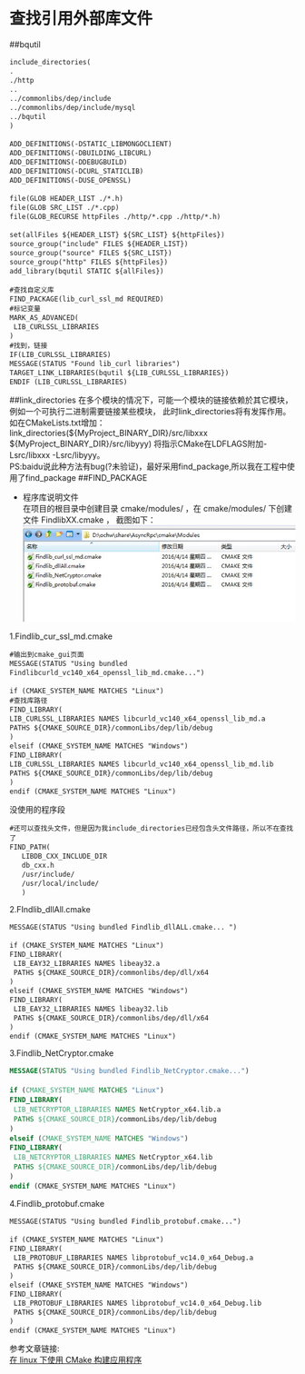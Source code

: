 # 查找引用外部库文件
##bqutil
```
include_directories(
. 
./http 
.. 
../commonlibs/dep/include
../commonlibs/dep/include/mysql
../bqutil
)

ADD_DEFINITIONS(-DSTATIC_LIBMONGOCLIENT)
ADD_DEFINITIONS(-DBUILDING_LIBCURL)
ADD_DEFINITIONS(-DDEBUGBUILD)
ADD_DEFINITIONS(-DCURL_STATICLIB)
ADD_DEFINITIONS(-DUSE_OPENSSL)

file(GLOB HEADER_LIST ./*.h)
file(GLOB SRC_LIST ./*.cpp)
file(GLOB_RECURSE httpFiles ./http/*.cpp ./http/*.h)

set(allFiles ${HEADER_LIST} ${SRC_LIST} ${httpFiles})
source_group("include" FILES ${HEADER_LIST})
source_group("source" FILES ${SRC_LIST})
source_group("http" FILES ${httpFiles})
add_library(bqutil STATIC ${allFiles})

#查找自定义库
FIND_PACKAGE(lib_curl_ssl_md REQUIRED)
#标记变量
MARK_AS_ADVANCED(
 LIB_CURLSSL_LIBRARIES
)
#找到，链接
IF(LIB_CURLSSL_LIBRARIES)
MESSAGE(STATUS "Found lib_curl libraries")
TARGET_LINK_LIBRARIES(bqutil ${LIB_CURLSSL_LIBRARIES})
ENDIF (LIB_CURLSSL_LIBRARIES)
```
##link_directories
在多个模块的情况下，可能一个模块的链接依赖於其它模块，例如一个可执行二进制需要链接某些模块，
此时link_directories将有发挥作用。
如在CMakeLists.txt增加：
link_directories(${MyProject_BINARY_DIR}/src/libxxx
${MyProject_BINARY_DIR}/src/libyyy)
将指示CMake在LDFLAGS附加-Lsrc/libxxx -Lsrc/libyyy。  
PS:baidu说此种方法有bug(?未验证)，最好采用find_package,所以我在工程中使用了find_package
##FIND_PACKAGE
- 程序库说明文件  
在项目的根目录中创建目录 cmake/modules/ ，在 cmake/modules/ 下创建文件 FindlibXX.cmake ，
截图如下： 
![path](find_lib.jpg)    

 1.Findlib_cur_ssl_md.cmake  
 
 
 ```
 #输出到cmake_gui页面
 MESSAGE(STATUS "Using bundled Findlibcurld_vc140_x64_openssl_lib_md.cmake...")

if (CMAKE_SYSTEM_NAME MATCHES "Linux")
#查找库路径
FIND_LIBRARY(
 LIB_CURLSSL_LIBRARIES NAMES libcurld_vc140_x64_openssl_lib_md.a
 PATHS ${CMAKE_SOURCE_DIR}/commonLibs/dep/lib/debug
)
elseif (CMAKE_SYSTEM_NAME MATCHES "Windows")
FIND_LIBRARY(
 LIB_CURLSSL_LIBRARIES NAMES libcurld_vc140_x64_openssl_lib_md.lib
 PATHS ${CMAKE_SOURCE_DIR}/commonLibs/dep/lib/debug
)
endif (CMAKE_SYSTEM_NAME MATCHES "Linux") 
```
没使用的程序段
```
#还可以查找头文件，但是因为我include_directories已经包含头文件路径，所以不在查找了
FIND_PATH(
   LIBDB_CXX_INCLUDE_DIR
   db_cxx.h 
   /usr/include/ 
   /usr/local/include/ 
   )
```
2.FIndlib_dllAll.cmake
```
MESSAGE(STATUS "Using bundled Findlib_dllALL.cmake... ")

if (CMAKE_SYSTEM_NAME MATCHES "Linux") 
FIND_LIBRARY(
 LIB_EAY32_LIBRARIES NAMES libeay32.a
 PATHS ${CMAKE_SOURCE_DIR}/commonlibs/dep/dll/x64
)
elseif (CMAKE_SYSTEM_NAME MATCHES "Windows")
FIND_LIBRARY(
 LIB_EAY32_LIBRARIES NAMES libeay32.lib
 PATHS ${CMAKE_SOURCE_DIR}/commonlibs/dep/dll/x64
)
endif (CMAKE_SYSTEM_NAME MATCHES "Linux") 
```
3.Findlib_NetCryptor.cmake
```cmake
MESSAGE(STATUS "Using bundled Findlib_NetCryptor.cmake...")

if (CMAKE_SYSTEM_NAME MATCHES "Linux") 
FIND_LIBRARY(
 LIB_NETCRYPTOR_LIBRARIES NAMES NetCryptor_x64.lib.a
 PATHS ${CMAKE_SOURCE_DIR}/commonLibs/dep/lib/debug
)
elseif (CMAKE_SYSTEM_NAME MATCHES "Windows")
FIND_LIBRARY(
 LIB_NETCRYPTOR_LIBRARIES NAMES NetCryptor_x64.lib
 PATHS ${CMAKE_SOURCE_DIR}/commonLibs/dep/lib/debug
)
endif (CMAKE_SYSTEM_NAME MATCHES "Linux") 
```
4.Findlib_protobuf.cmake
```
MESSAGE(STATUS "Using bundled Findlib_protobuf.cmake...")

if (CMAKE_SYSTEM_NAME MATCHES "Linux") 
FIND_LIBRARY(
 LIB_PROTOBUF_LIBRARIES NAMES libprotobuf_vc14.0_x64_Debug.a
 PATHS ${CMAKE_SOURCE_DIR}/commonLibs/dep/lib/debug
)
elseif (CMAKE_SYSTEM_NAME MATCHES "Windows")
FIND_LIBRARY(
 LIB_PROTOBUF_LIBRARIES NAMES libprotobuf_vc14.0_x64_Debug.lib
 PATHS ${CMAKE_SOURCE_DIR}/commonLibs/dep/lib/debug
)
endif (CMAKE_SYSTEM_NAME MATCHES "Linux") 
```
参考文章链接:  
[在 linux 下使用 CMake 构建应用程序](http://www.ibm.com/developerworks/cn/linux/l-cn-cmake/)
